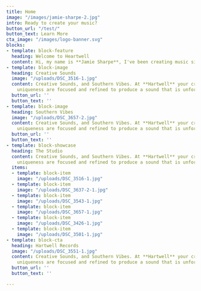 ```yaml
---
title: Home
image: "/images/jamie-sharpe-2.jpg"
intro: Ready to create your music?
button_url: "/test/"
button_text: Learn More
cta_image: "/images/logo-banner.svg"
blocks:
- template: block-feature
  heading: Welcome to Heartwell
  content: Hi, my name is **Jamie Sharpe**, I've been creating music since I can remember.
- template: block-image
  heading: Creative Sounds
  image: "/uploads/DSC_3516-1.jpg"
  content: Creative Sounds, and Southern Vibes. At **Hartwell** your creativity and
    uniqueness are focused and refined to produce a sound that is unforgettable.
  button_url: ''
  button_text: ''
- template: block-image
  heading: Southern Vibes
  image: "/uploads/DSC_3657-2.jpg"
  content: Creative Sounds, and Southern Vibes. At **Hartwell** your creativity and
    uniqueness are focused and refined to produce a sound that is unforgettable.
  button_url: ''
  button_text: ''
- template: block-showcase
  heading: The Studio
  content: Creative Sounds, and Southern Vibes. At **Hartwell** your creativity and
    uniqueness are focused and refined to produce a sound that is unforgettable.
  items:
  - template: block-item
    image: "/uploads/DSC_3516-1.jpg"
  - template: block-item
    image: "/uploads/DSC_3637-2-1.jpg"
  - template: block-item
    image: "/uploads/DSC_3543-1.jpg"
  - template: block-item
    image: "/uploads/DSC_3657-1.jpg"
  - template: block-item
    image: "/uploads/DSC_3426-1.jpg"
  - template: block-item
    image: "/uploads/DSC_3501-1.jpg"
- template: block-cta
  heading: Hartwell Records
  image: "/uploads/DSC_3551-1.jpg"
  content: Creative Sounds, and Southern Vibes. At **Hartwell** your creativity and
    uniqueness are focused and refined to produce a sound that is unforgettable.
  button_url: ''
  button_text: ''

---
```

